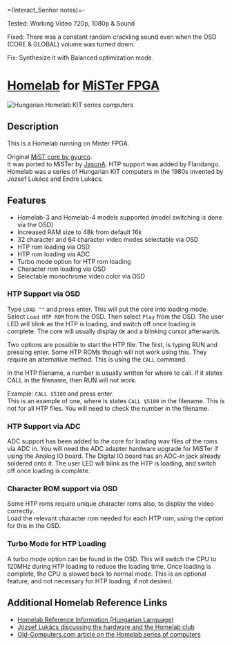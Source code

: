 =(Interact_Senhor notes)=-

Tested: Working Video 720p, 1080p & Sound

Fixed: There was a constant random crackling sound even when the OSD (CORE & GLOBAL) volume was turned down.

Fix: Synthesize it with Balanced optimization mode.

# [Homelab](https://ajovomultja.hu/homelab-2?language=en) for [MiSTer FPGA](https://mister-devel.github.io/MkDocs_MiSTer/)

![Hungarian Homelab KIT series computers](homelab.png)

## Description

This is a Homelab running on Mister FPGA.

Original [MiST core by gyurco](https://github.com/gyurco/Homelab-FPGA).  
It was ported to MiSTer by [JasonA](https://github.com/JasonA-dev). HTP support was added by Flandango.  
Homelab was a series of Hungarian KIT computers in the 1980s invented by József Lukács and Endre Lukács.

## Features

- Homelab-3 and Homelab-4 models supported (model switching is done via the OSD)
- Increased RAM size to 48k from default 16k
- 32 character and 64 character video modes selectable via OSD
- HTP rom loading via OSD
- HTP rom loading via ADC
- Turbo mode option for HTP rom loading
- Character rom loading via OSD
- Selectable monochrome video color via OSD

### HTP Support via OSD

Type `LOAD ""` and press enter. This will put the core into loading mode. Select `Load HTP ROM` from the OSD. Then select `Play` from the OSD. The user LED will blink as the HTP is loading, and switch off once loading is complete. The core will usually display `OK` and a blinking cursor afterwards.

Two options are possible to start the HTP file. The first, is typing RUN and pressing enter. Some HTP ROMs though will not work using this. They require an alternative method. This is using the `CALL` command.

In the HTP filename, a number is usually written for where to call. If it states CALL in the filename, then RUN will not work.

Example:
`CALL $5100` and press enter.  
This is an example of one, where is states `CALL $5100` in the filename. This is not for all HTP files. You will need to check the number in the filename.

### HTP Support via ADC

ADC support has been added to the core for loading wav files of the roms via ADC in. You will need the ADC adapter hardware upgrade for MiSTer if using the Analog IO board. The Digital IO board has an ADC-in jack already soldered onto it. The user LED will blink as the HTP is loading, and switch off once loading is complete.

### Character ROM support via OSD

Some HTP roms require unique character roms also, to display the video correctly.  
Load the relevant character rom needed for each HTP rom, using the option for this in the OSD.

### Turbo Mode for HTP Loading

A turbo mode option can be found in the OSD. This will switch the CPU to 120MHz during HTP loading to reduce the loading time. Once loading is complete, the CPU is slowed back to normal mode. This is an optional feature, and not necessary for HTP loading, if not desired.

## Additional Homelab Reference Links

- [Homelab Reference Information (Hungarian Language)](http://homelab.8bit.hu/index.html)
- [József Lukács discussing the hardware and the Homelab club](https://www.youtube.com/watch?v=0xv9tILTgBs)
- [Old-Computers.com article on the Homelab series of computers](https://www.old-computers.com/museum/computer.asp?st=3&c=1095)
